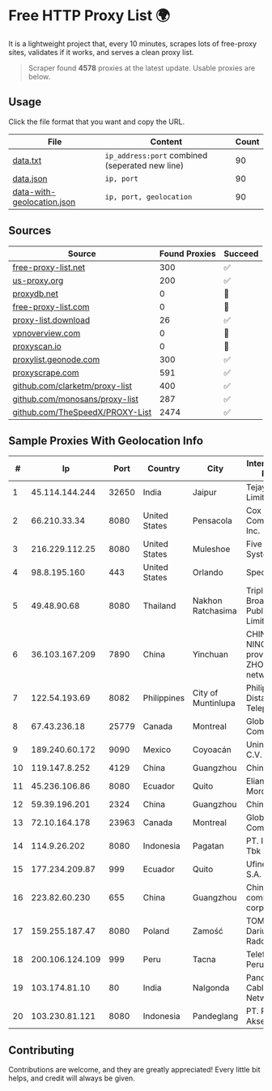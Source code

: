 
# Free HTTP Proxy List 🌍

It is a lightweight project that, every 10 minutes, scrapes lots of free-proxy sites, validates if it works, and serves a clean proxy list.


> Scraper found **4578** proxies at the latest update. Usable proxies are below.

## Usage

Click the file format that you want and copy the URL.


|File|Content|Count|
|----|-------|-----|
|[data.txt](https://raw.githubusercontent.com/themiralay/Proxy-List-World/master/data.txt)|`ip_address:port` combined (seperated new line)|90|
|[data.json](https://raw.githubusercontent.com/themiralay/Proxy-List-World/master/data.json)|`ip, port`|90|
|[data-with-geolocation.json](https://raw.githubusercontent.com/themiralay/Proxy-List-World/master/data-with-geolocation.json)|`ip, port, geolocation`|90|

## Sources

|Source|Found Proxies|Succeed|
|------|-------------|-------|
|[free-proxy-list.net](https://free-proxy-list.net)|300|✅|
|[us-proxy.org](https://www.us-proxy.org)|200|✅|
|[proxydb.net](http://proxydb.net)|0|🚫|
|[free-proxy-list.com](https://free-proxy-list.com/?page=&port=&type%5B%5D=http&type%5B%5D=https&up_time=0&search=Search)|0|🚫|
|[proxy-list.download](https://www.proxy-list.download/HTTP)|26|✅|
|[vpnoverview.com](https://vpnoverview.com/privacy/anonymous-browsing/free-proxy-servers)|0|🚫|
|[proxyscan.io](https://www.proxyscan.io)|0|🚫|
|[proxylist.geonode.com](https://proxylist.geonode.com/api/proxy-list?limit=300&page=1&sort_by=lastChecked&sort_type=desc&protocols=http,https)|300|✅|
|[proxyscrape.com](https://api.proxyscrape.com/v2/?request=displayproxies&protocol=http&timeout=10000&country=all&ssl=all&anonymity=all)|591|✅|
|[github.com/clarketm/proxy-list](https://raw.githubusercontent.com/clarketm/proxy-list/master/proxy-list-raw.txt)|400|✅|
|[github.com/monosans/proxy-list](https://raw.githubusercontent.com/monosans/proxy-list/main/proxies/http.txt)|287|✅|
|[github.com/TheSpeedX/PROXY-List](https://raw.githubusercontent.com/TheSpeedX/PROXY-List/master/http.txt)|2474|✅|


## Sample Proxies With Geolocation Info

|#|Ip|Port|Country|City|Internet Service Provider|
|-|--|----|-------|----|-------------------------|
|1|45.114.144.244|32650|India|Jaipur|Tejays Dynamic Limited|
|2|66.210.33.34|8080|United States|Pensacola|Cox Communications Inc.|
|3|216.229.112.25|8080|United States|Muleshoe|Five Area Systems, LLC|
|4|98.8.195.160|443|United States|Orlando|Spectrum|
|5|49.48.90.68|8080|Thailand|Nakhon Ratchasima|Triple T Broadband Public Company Limited|
|6|36.103.167.209|7890|China|Yinchuan|CHINANET NINGXIA province ZHONGWEI IDC network|
|7|122.54.193.69|8082|Philippines|City of Muntinlupa|Philippine Long Distance Telephone Co.|
|8|67.43.236.18|25779|Canada|Montreal|GloboTech Communications|
|9|189.240.60.172|9090|Mexico|Coyoacán|Uninet S.A. de C.V.|
|10|119.147.8.252|4129|China|Guangzhou|Chinanet|
|11|45.236.106.86|8080|Ecuador|Quito|Eliana Vanessa Morocho Oña|
|12|59.39.196.201|2324|China|Guangzhou|Chinanet|
|13|72.10.164.178|23963|Canada|Montreal|GloboTech Communications|
|14|114.9.26.202|8080|Indonesia|Pagatan|PT. INDOSAT Tbk|
|15|177.234.209.87|999|Ecuador|Quito|Ufinet Panama S.A.|
|16|223.82.60.230|655|China|Guangzhou|China Mobile communications corporation|
|17|159.255.187.47|8080|Poland|Zamość|TOM-NET s.c. Dariusz Koper, Radoslaw Koper|
|18|200.106.124.109|999|Peru|Tacna|Telefonica del Peru|
|19|103.174.81.10|80|India|Nalgonda|Panduranga Cable & Networks|
|20|103.230.81.121|8080|Indonesia|Pandeglang|PT. Pandeglang Akses Semesta|



## Contributing

Contributions are welcome, and they are greatly appreciated! Every
little bit helps, and credit will always be given.

